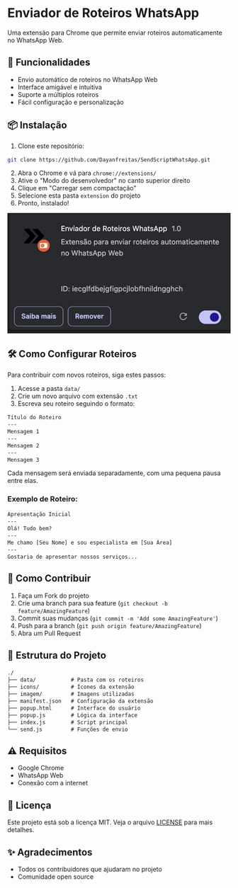 # Enviador de Roteiros WhatsApp

Uma extensão para Chrome que permite enviar roteiros automaticamente no WhatsApp Web.

## 🚀 Funcionalidades

- Envio automático de roteiros no WhatsApp Web
- Interface amigável e intuitiva
- Suporte a múltiplos roteiros
- Fácil configuração e personalização

## 📦 Instalação

1. Clone este repositório:
```bash
git clone https://github.com/Dayanfreitas/SendScriptWhatsApp.git
```

2. Abra o Chrome e vá para `chrome://extensions/`
3. Ative o "Modo do desenvolvedor" no canto superior direito
4. Clique em "Carregar sem compactação"
5. Selecione esta pasta `extension` do projeto
6. Pronto, instalado!

![instaled](./imagem/instaled.jpg)

## 🛠️ Como Configurar Roteiros

Para contribuir com novos roteiros, siga estes passos:

1. Acesse a pasta `data/`
2. Crie um novo arquivo com extensão `.txt`
3. Escreva seu roteiro seguindo o formato:
```
Título do Roteiro
---
Mensagem 1
---
Mensagem 2
---
Mensagem 3
```

Cada mensagem será enviada separadamente, com uma pequena pausa entre elas.

### Exemplo de Roteiro:
```
Apresentação Inicial
---
Olá! Tudo bem?
---
Me chamo [Seu Nome] e sou especialista em [Sua Área]
---
Gostaria de apresentar nossos serviços...
```

## 🤝 Como Contribuir

1. Faça um Fork do projeto
2. Crie uma branch para sua feature (`git checkout -b feature/AmazingFeature`)
3. Commit suas mudanças (`git commit -m 'Add some AmazingFeature'`)
4. Push para a branch (`git push origin feature/AmazingFeature`)
5. Abra um Pull Request

## 📝 Estrutura do Projeto

```
./
├── data/           # Pasta com os roteiros
├── icons/          # Ícones da extensão
├── imagem/         # Imagens utilizadas
├── manifest.json   # Configuração da extensão
├── popup.html      # Interface do usuário
├── popup.js        # Lógica da interface
├── index.js        # Script principal
└── send.js         # Funções de envio
```

## ⚠️ Requisitos

- Google Chrome
- WhatsApp Web
- Conexão com a internet

## 📄 Licença

Este projeto está sob a licença MIT. Veja o arquivo [LICENSE](../LICENSE) para mais detalhes.

## ✨ Agradecimentos

- Todos os contribuidores que ajudaram no projeto
- Comunidade open source 